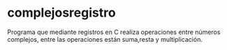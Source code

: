 # complejosregistro
Programa que mediante registros en C realiza operaciones entre números complejos, entre las operaciones están suma,resta y multiplicación.
